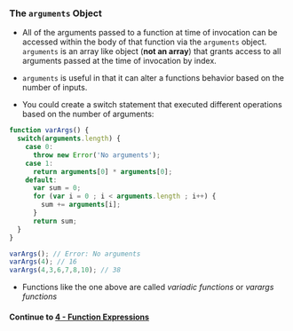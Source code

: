 ### The `arguments` Object
* All of the arguments passed to a function at time of invocation can be accessed within the body of that function via the `arguments` object. `arguments` is an array like object (**not an array**) that grants access to all arguments passed at the time of invocation by index.
  
* `arguments` is useful in that it can alter a functions behavior based on the number of inputs.
  
* You could create a switch statement that executed different operations based on the number of arguments:
  
```javascript
function varArgs() {
  switch(arguments.length) {
    case 0:
      throw new Error('No arguments');
    case 1:
      return arguments[0] * arguments[0];
    default:
      var sum = 0;
      for (var i = 0 ; i < arguments.length ; i++) {
        sum += arguments[i];
      }
      return sum;
  }
}

varArgs(); // Error: No arguments
varArgs(4); // 16
varArgs(4,3,6,7,8,10); // 38
```
  
* Functions like the one above are called *variadic functions* or *varargs functions*
  
  
#### Continue to [4 - Function Expressions](4_FunctionExpressions.md)